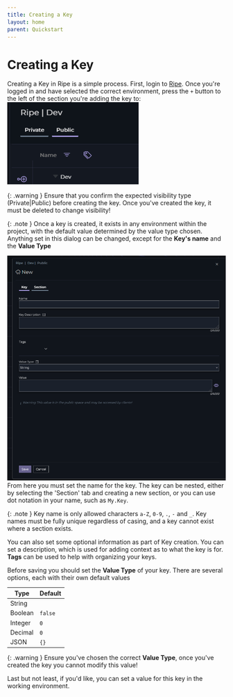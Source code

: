 ```yaml
---
title: Creating a Key
layout: home
parent: Quickstart
---
```

# Creating a Key

Creating a Key in Ripe is a simple process. First, login to [Ripe](https://app.ripecloud.io). Once you're logged in and have selected the correct environment, press the `+` button to the left of the section you're adding the key to:
![Add a key in Ripe](../img/cak-1.png "Add a key in Ripe")

{: .warning }
Ensure that you confirm the expected visibility type (Private|Public) before creating the key. Once you've created the key, it must be deleted to change visibility!

{: .note }
Once a key is created, it exists in any environment within the project, with the default value determined by the value type chosen. Anything set in this dialog can be changed, except for the **Key's name** and the **Value Type**

![Configure the key](../img/cak-2.png "Configure the key")
From here you must set the name for the key. The key can be nested, either by selecting the 'Section' tab and creating a new section, or you can use dot notation in your name, such as `My.Key`.

{: .note }
Key name is only allowed characters `a-Z`, `0-9`, `.`, `-` and `_`. Key names must be fully unique regardless of casing, and a key cannot exist where a section exists.

You can also set some optional information as part of Key creation. You can set a description, which is used for adding context as to what the key is for. **Tags** can be used to help with organizing your keys.

Before saving you should set the **Value Type** of your key. There are several options, each with their own default values

Type|Default
-|-
String|` `
Boolean|`false`
Integer|`0`
Decimal|`0`
JSON|`{}`

{: .warning }
Ensure you've chosen the correct **Value Type**, once you've created the key you cannot modify this value!

Last but not least, if you'd like, you can set a value for this key in the working environment.